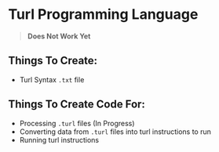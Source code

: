# Turl Programming Language
> **Does Not Work Yet**
## Things To Create:
- Turl Syntax `.txt` file
## Things To Create Code For:
- Processing `.turl` files (In Progress)
-  Converting data from `.turl` files into turl instructions to run
-  Running turl instructions

